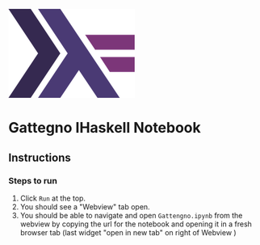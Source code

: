 

![Haskell Logo](images/haskell-logo.png)

# Gattegno IHaskell Notebook

## Instructions  

### Steps to run

  1. Click `Run` at the top.
  1. You should see a "Webview" tab open.
  1. You should be able to navigate and open `Gattengno.ipynb` from the webview by copying the url for the notebook and opening it in a fresh browser tab (last widget "open in new tab" on right of Webview )
